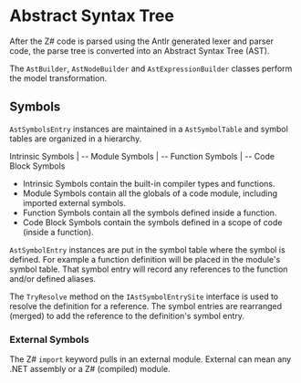 ﻿# Abstract Syntax Tree

After the Z# code is parsed using the Antlr generated lexer and parser code,
the parse tree is converted into an Abstract Syntax Tree (AST).

The `AstBuilder`, `AstNodeBuilder` and `AstExpressionBuilder` classes perform the model transformation.

## Symbols

`AstSymbolsEntry` instances are maintained in a `AstSymbolTable` 
and symbol tables are organized in a hierarchy.

Intrinsic Symbols
|
-- Module Symbols
    |
    -- Function Symbols
        |
        -- Code Block Symbols

- Intrinsic Symbols contain the built-in compiler types and functions.
- Module Symbols contain all the globals of a code module, including imported external symbols.
- Function Symbols contain all the symbols defined inside a function.
- Code Block Symbols contain the symbols defined in a scope of code (inside a function).

`AstSymbolEntry` instances are put in the symbol table where the symbol is defined.
For example a function definition will be placed in the module's symbol table. 
That symbol entry will record any references to the function and/or defined aliases.

The `TryResolve` method on the `IAstSymbolEntrySite` interface is used to resolve the definition for a reference. 
The symbol entries are rearranged (merged) to add the reference to the definition's symbol entry.

### External Symbols

The Z# `import` keyword pulls in an external module.
External can mean any .NET assembly or a Z# (compiled) module.

